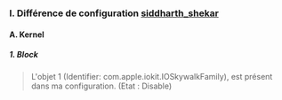 ### I. Différence de configuration [siddharth_shekar](https://bitbucket.org/siddharth_shekar/ryzen-3700x-asus-prime-x570-efi/src/master/EFI/OC/config.plist)
#### A. Kernel
##### 1. Block
>L'objet 1 (Identifier: com.apple.iokit.IOSkywalkFamily), est présent dans ma configuration. (Etat : Disable)
